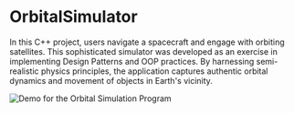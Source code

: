 # OrbitalSimulator

In this C++ project, users navigate a spacecraft and engage with orbiting satellites. This sophisticated simulator was developed as an exercise in implementing Design Patterns and OOP practices. By harnessing semi-realistic physics principles, the application captures authentic orbital dynamics and movement of objects in Earth's vicinity.

![Demo for the Orbital Simulation Program](https://github.com/Calesi19/OrbitalSimulator/blob/main/demo.gif)
